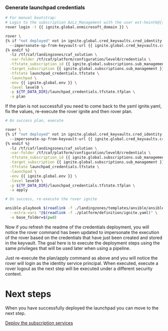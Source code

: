 
### Generate launchpad credentials

```bash
# For manual bootstrap:
# Login to the subscription AzLz_Management with the user ext-heintk@{{ ignite.global.onmicrosoft_domain }} \
rover login -t {{ ignite.global.onmicrosoft_domain }} \

rover \
{% if "not deployed" not in ignite.global.cred_keyvaults.cred_identity.stdout %}
  --impersonate-sp-from-keyvault-url {{ ignite.global.cred_keyvaults.cred_identity.stdout }}.vault.azure.net \
{% endif %}
  -lz /tf/caf/landingzones/caf_solution \
  -var-folder /tf/caf/platform/configuration/level0/credentials \
  -tfstate_subscription_id {{ ignite.global.subscriptions.sub_management }} \
  -target_subscription {{ ignite.global.subscriptions.sub_management }} \
  -tfstate launchpad_credentials.tfstate \
  -launchpad \
  -env {{ ignite.global.env }} \
  -level level0 \
  -p ${TF_DATA_DIR}/launchpad_credentials.tfstate.tfplan \
  -a plan

```

If the plan is not successfull you need to come back to the yaml ignite.yaml, fix the values, re-execute the rover ignite and then rover plan.


```bash 
# On success plan, execute

rover \
{% if "not deployed" not in ignite.global.cred_keyvaults.cred_identity.stdout %}
  --impersonate-sp-from-keyvault-url {{ ignite.global.cred_keyvaults.cred_identity.stdout }}.vault.azure.net \
{% endif %}
  -lz /tf/caf/landingzones/caf_solution \
  -var-folder /tf/caf/platform/configuration/level0/credentials \
  -tfstate_subscription_id {{ ignite.global.subscriptions.sub_management }} \
  -target_subscription {{ ignite.global.subscriptions.sub_management }} \
  -tfstate launchpad_credentials.tfstate \
  -launchpad \
  -env {{ ignite.global.env }} \
  -level level0 \
  -p ${TF_DATA_DIR}/launchpad_credentials.tfstate.tfplan \
  -a apply

```

```bash
# On success, re-execute the rover ignite

ansible-playbook $(readlink -f ./landingzones/templates/ansible/ansible.yaml) \
  --extra-vars "@$(readlink -f ./platform/definition/ignite.yaml)" \
  -e base_folder=$(pwd)

```

Now if you refresh the readme of the credentials deployment, you will notice the rover command has been updated to impersonate the execution of the rover based on the credentials that have just been created and stored in the keyvault. The goal here is to execute the deployment steps using the same privileges that will be used later when using a pipeline.

Just re-execute the plan/apply command as above and you will notice the rover will login as the identity service principal. When executed, execute a rover logout as the next step will be executed under a different security context.

# Next steps

When you have successfully deployed the launchpad you can  move to the next step.

 [Deploy the subscription services](../../level1/subscriptions/readme.md)
